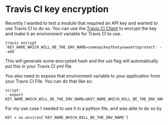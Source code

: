 # Travis CI key encryption
Recently I wanted to test a module that required an API key and wanted to use
Travis CI to do so. You can use the [Travis CI Client](https://github.com/travis-ci/travis.rb)
to encrypt the key and make it an environment variable for Travis CI to use.

```
travis encrypt 'KEY_NAME_WHICH_WILL_BE_THE_ENV_NAME=someapikeythatyouwanttoprotect' --add
```
This will generate some encrypted hash and the `add` flag will automatically put
this in your Travis CI yml file.

You also need to expose that environment variable to your application from your
Travis CI File. You can do that like so:
```
script:
- export KEY_NAME_WHICH_WILL_BE_THE_ENV_NAME=$KEY_NAME_WHICH_WILL_BE_THE_ENV_NAME

```

For my use case I needed to use it in a python file, and was able to do so by
```
KEY = os.environ['KEY_NAME_WHICH_WILL_BE_THE_ENV_NAME']
```
